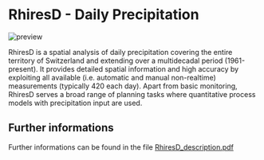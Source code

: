 # RhiresD - Daily Precipitation

![preview](${base_url}/Precipitation/RhiresD/RhiresD.png)

RhiresD is a spatial analysis of daily precipitation covering the entire territory of Switzerland and extending over a multidecadal period (1961-present). 
It provides detailed spatial information and high accuracy by exploiting all available (i.e. automatic and manual non-realtime) measurements (typically 420 each day). 
Apart from basic monitoring, RhiresD serves a broad range of planning tasks where quantitative process models with precipitation input are used.

## Further informations

Further informations can be found in the file [RhiresD_description.pdf](${base_url}/Precipitation/RhiresD/RhiresD_description.pdf)
